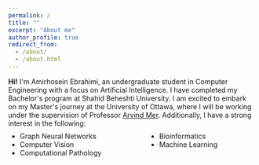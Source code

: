 ```yaml
---
permalink: /
title: ""
excerpt: "About me"
author_profile: true
redirect_from: 
  - /about/
  - /about.html
---
```

<style>
.farsi { font-family:PERSWEB; font-weight: bold; font-size:11pt; }
.header-color { color:#0f2b46; }
.twocol { columns: 2 }
ul.twocol { width: 110%; }
</style>

**Hi!** I'm Amirhosein Ebrahimi, an undergraduate student in Computer Engineering with a focus on Artificial Intelligence. I have completed my Bachelor's program at Shahid Beheshti University. I am excited to embark on my Master's journey at the University of Ottawa, where I will be working under the supervision of Professor [Arvind&nbsp;Mer](https://scholar.google.com/citations?user=Xy6KKl8AAAAJ&hl=en).
Additionally, I have a strong interest in the following: 

<ul class='twocol' style="margin-top: -1%;" markdown='1'>
<li> Graph Neural Networks</li>
<li> Computer Vision</li>
<li> Computational Pathology</li>
<li> Bioinformatics</li>
<li> Machine Learning</li>
</ul>
